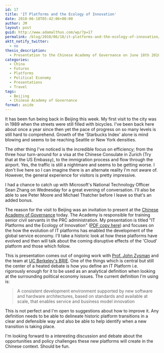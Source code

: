 ```yaml
---
id: 17
title: 'IT Platforms and the Ecology of Innovation'
date: 2010-06-18T05:42:06+00:00
author: JM
layout: post
guid: http://www.adamalthus.com/wp/?p=17
permalink: /blog/2010/06/18/it-platforms-and-the-ecology-of-innovation/
aktt_notify_twitter:
  - no
thesis_description:
  - Presentation to the Chinese Academy of Governance on June 18th 2010
categories:
  - China
  - Futures
  - Platforms
  - Political Economy
  - Presentations
  - Travel
tags:
  - Beijing
  - Chinese Academy of Governance
format: aside
---
```

It has been fun being back in Beijing this week. My first visit to the city was in 1989 when the streets were still filled with bicycles. I've been back here about once a year since then yet the pace of progress on so many levels is still hard to comprehend. Growth of the 'Starbucks Index' alone is mind blowing and seems to be reaching Seattle or New York densities.<!--excerpt-->

The other thing I've noticed is the incredible focus on efficiency; from the three hour turn-around for a visa at the Chinese Consulate in Zurich (Try that at the US Embassy), to the immigration process and flow through the airport. Yes, the traffic is still a nightmare and seems to be getting worse. I don't live here so I can imagine there is an alternate reality I'm not aware of. However, the general experience for visitors is pretty impressive.

I had a chance to catch up with Microsoft's National Technology Officer Sean Zhang on Wednesday for a great evening of conversation. I'll also be able to see Peter Moore and Michael Thatcher before I leave so that's an added bonus.

The reason for the visit to Beijing was an invitation to present at the <a title="Chinese Academy of Governance" href="http://www.nsa.gov.cn" target="_blank">Chinese Academy of Governance</a> today. The Academy is responsible for training senior civil servants in the PRC administration. My presentation is titled "IT Platforms and the Ecology of Innovation" (<a href="http://www.adamalthus.com/wp/wp-content/uploads/2010/06/IT-Platforms-and-The-Ecology-of-Innovation-China-V5.pdf" target="_blank">PDF copy here</a>) and focuses on the how the evolution of IT platforms has enabled the development of the global service economy. I'll take a historic look at how these platforms have evolved and then will talk about the coming disruptive effects of the 'Cloud' platform and those which follow.

This is presentation comes out of ongoing work with <a href="http://en.wikipedia.org/wiki/John_Zysman" target="_blank">Prof. John Zysman</a> and the team at [UC Berkeley's BRIE](http://brie.berkeley.edu/). One of the things which is central but still the center of a heated debate is how you define an IT Platform i.e. rigorously enough for it to be used as an analytical definition when looking at the surrounding political economy issues. The current definition I'm using is:

> A consistent development environment supported by new software and hardware architectures, based on standards and available at scale, that enables service and business model innovation

This is not perfect and I'm open to suggestions about how to improve it. Any definition needs to be able to delineate historic platform transitions in a clear and defensible way and also be able to help identify when a new transition is taking place.

I'm looking forward to a interesting discussion and debate about the opportunities and policy challenges these new platforms will create in the Chinese context. Should be fun.
